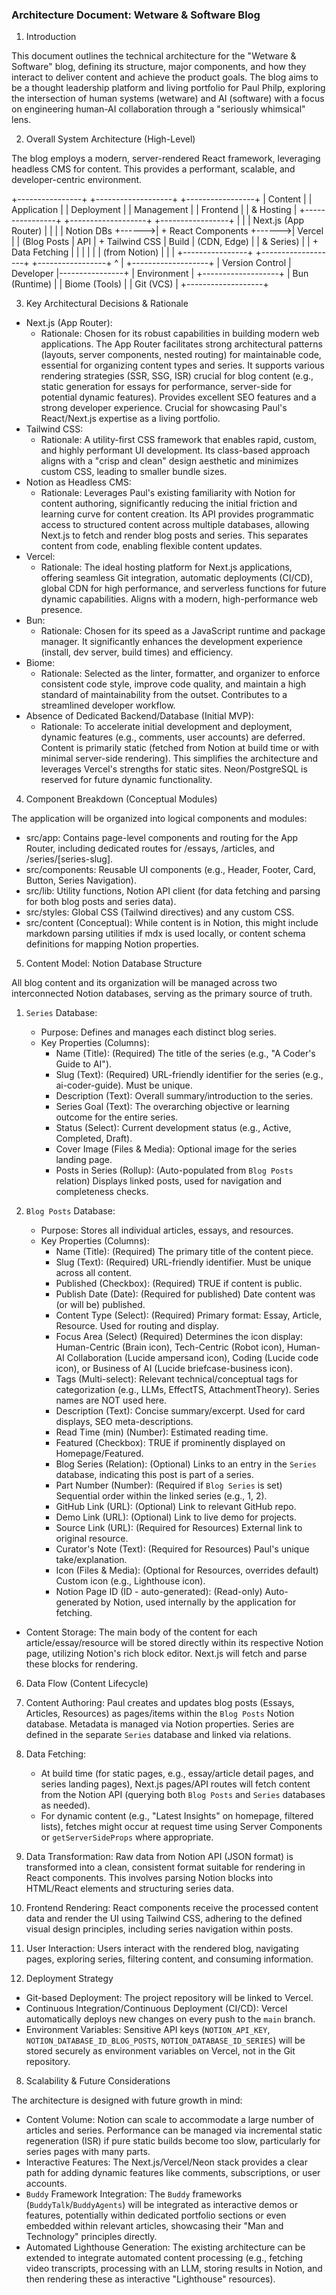 
### Architecture Document: Wetware & Software Blog

1. Introduction

This document outlines the technical architecture for the "Wetware & Software" blog, defining its structure, major components, and how they interact to deliver content and achieve the product goals. The blog aims to be a thought leadership platform and living portfolio for Paul Philp, exploring the intersection of human systems (wetware) and AI (software) with a focus on engineering human-AI collaboration through a "seriously whimsical" lens.

2. Overall System Architecture (High-Level)

The blog employs a modern, server-rendered React framework, leveraging headless CMS for content. This provides a performant, scalable, and developer-centric environment.

+----------------+       +-------------------+       +-----------------+
|   Content      |       |   Application     |       |    Deployment   |
|   Management   |       |   Frontend        |       |    & Hosting    |
+----------------+       +-------------------+       +-----------------+
|                |       | Next.js (App Router)  |       |                 |
| Notion DBs     +------>| + React Components  +------>|     Vercel      |
| (Blog Posts    | API   | + Tailwind CSS      | Build |  (CDN, Edge)    |
| & Series)      |       | + Data Fetching     |       |                 |
|                |       |   (from Notion)   |       |                 |
+----------------+       +-------------------+       +-----------------+
                                    ^
                                    |
+-------------------+               |  Version Control
|   Developer      |----------------+
|   Environment    |
+-------------------+
|  Bun (Runtime)   |
|  Biome (Tools)   |
|  Git (VCS)       |
+-------------------+

3. Key Architectural Decisions & Rationale

*   Next.js (App Router):
    *   Rationale: Chosen for its robust capabilities in building modern web applications. The App Router facilitates strong architectural patterns (layouts, server components, nested routing) for maintainable code, essential for organizing content types and series. It supports various rendering strategies (SSR, SSG, ISR) crucial for blog content (e.g., static generation for essays for performance, server-side for potential dynamic features). Provides excellent SEO features and a strong developer experience. Crucial for showcasing Paul's React/Next.js expertise as a living portfolio.
*   Tailwind CSS:
    *   Rationale: A utility-first CSS framework that enables rapid, custom, and highly performant UI development. Its class-based approach aligns with a "crisp and clean" design aesthetic and minimizes custom CSS, leading to smaller bundle sizes.
*   Notion as Headless CMS:
    *   Rationale: Leverages Paul's existing familiarity with Notion for content authoring, significantly reducing the initial friction and learning curve for content creation. Its API provides programmatic access to structured content across multiple databases, allowing Next.js to fetch and render blog posts and series. This separates content from code, enabling flexible content updates.
*   Vercel:
    *   Rationale: The ideal hosting platform for Next.js applications, offering seamless Git integration, automatic deployments (CI/CD), global CDN for high performance, and serverless functions for future dynamic capabilities. Aligns with a modern, high-performance web presence.
*   Bun:
    *   Rationale: Chosen for its speed as a JavaScript runtime and package manager. It significantly enhances the development experience (install, dev server, build times) and efficiency.
*   Biome:
    *   Rationale: Selected as the linter, formatter, and organizer to enforce consistent code style, improve code quality, and maintain a high standard of maintainability from the outset. Contributes to a streamlined developer workflow.
*   Absence of Dedicated Backend/Database (Initial MVP):
    *   Rationale: To accelerate initial development and deployment, dynamic features (e.g., comments, user accounts) are deferred. Content is primarily static (fetched from Notion at build time or with minimal server-side rendering). This simplifies the architecture and leverages Vercel's strengths for static sites. Neon/PostgreSQL is reserved for future dynamic functionality.

4. Component Breakdown (Conceptual Modules)

The application will be organized into logical components and modules:

*   src/app: Contains page-level components and routing for the App Router, including dedicated routes for /essays, /articles, and /series/[series-slug].
*   src/components: Reusable UI components (e.g., Header, Footer, Card, Button, Series Navigation).
*   src/lib: Utility functions, Notion API client (for data fetching and parsing for both blog posts and series data).
*   src/styles: Global CSS (Tailwind directives) and any custom CSS.
*   src/content (Conceptual): While content is in Notion, this might include markdown parsing utilities if mdx is used locally, or content schema definitions for mapping Notion properties.

5. Content Model: Notion Database Structure

All blog content and its organization will be managed across two interconnected Notion databases, serving as the primary source of truth.

1.  `Series` Database:
    *   Purpose: Defines and manages each distinct blog series.
    *   Key Properties (Columns):
        *   Name (Title): (Required) The title of the series (e.g., "A Coder's Guide to AI").
        *   Slug (Text): (Required) URL-friendly identifier for the series (e.g., ai-coder-guide). Must be unique.
        *   Description (Text): Overall summary/introduction to the series.
        *   Series Goal (Text): The overarching objective or learning outcome for the entire series.
        *   Status (Select): Current development status (e.g., Active, Completed, Draft).
        *   Cover Image (Files & Media): Optional image for the series landing page.
        *   Posts in Series (Rollup): (Auto-populated from `Blog Posts` relation) Displays linked posts, used for navigation and completeness checks.

2.  `Blog Posts` Database:
    *   Purpose: Stores all individual articles, essays, and resources.
    *   Key Properties (Columns):
        *   Name (Title): (Required) The primary title of the content piece.
        *   Slug (Text): (Required) URL-friendly identifier. Must be unique across all content.
        *   Published (Checkbox): (Required) TRUE if content is public.
        *   Publish Date (Date): (Required for published) Date content was (or will be) published.
        *   Content Type (Select): (Required) Primary format: Essay, Article, Resource. Used for routing and display.
        *   Focus Area (Select) (Required) Determines the icon display: Human-Centric (Brain icon), Tech-Centric (Robot icon), Human-AI Collaboration (Lucide  ampersand icon), Coding (Lucide code icon), or Business of AI (Lucide briefcase-business icon).
        *   Tags (Multi-select): Relevant technical/conceptual tags for categorization (e.g., LLMs, EffectTS, AttachmentTheory). Series names are NOT used here.
        *   Description (Text): Concise summary/excerpt. Used for card displays, SEO meta-descriptions.
        *   Read Time (min) (Number): Estimated reading time.
        *   Featured (Checkbox): TRUE if prominently displayed on Homepage/Featured.
        *   Blog Series (Relation): (Optional) Links to an entry in the `Series` database, indicating this post is part of a series.
        *   Part Number (Number): (Required if `Blog Series` is set) Sequential order within the linked series (e.g., 1, 2).
        *   GitHub Link (URL): (Optional) Link to relevant GitHub repo.
        *   Demo Link (URL): (Optional) Link to live demo for projects.
        *   Source Link (URL): (Required for Resources) External link to original resource.
        *   Curator's Note (Text): (Required for Resources) Paul's unique take/explanation.
        *   Icon (Files & Media): (Optional for Resources, overrides default) Custom icon (e.g., Lighthouse icon).
        *   Notion Page ID (ID - auto-generated): (Read-only) Auto-generated by Notion, used internally by the application for fetching.

*   Content Storage: The main body of the content for each article/essay/resource will be stored directly within its respective Notion page, utilizing Notion's rich block editor. Next.js will fetch and parse these blocks for rendering.

6. Data Flow (Content Lifecycle)

1.  Content Authoring: Paul creates and updates blog posts (Essays, Articles, Resources) as pages/items within the `Blog Posts` Notion database. Metadata is managed via Notion properties. Series are defined in the separate `Series` database and linked via relations.
2.  Data Fetching:
    *   At build time (for static pages, e.g., essay/article detail pages, and series landing pages), Next.js pages/API routes will fetch content from the Notion API (querying both `Blog Posts` and `Series` databases as needed).
    *   For dynamic content (e.g., "Latest Insights" on homepage, filtered lists), fetches might occur at request time using Server Components or `getServerSideProps` where appropriate.
3.  Data Transformation: Raw data from Notion API (JSON format) is transformed into a clean, consistent format suitable for rendering in React components. This involves parsing Notion blocks into HTML/React elements and structuring series data.
4.  Frontend Rendering: React components receive the processed content data and render the UI using Tailwind CSS, adhering to the defined visual design principles, including series navigation within posts.
5.  User Interaction: Users interact with the rendered blog, navigating pages, exploring series, filtering content, and consuming information.

7. Deployment Strategy

*   Git-based Deployment: The project repository will be linked to Vercel.
*   Continuous Integration/Continuous Deployment (CI/CD): Vercel automatically deploys new changes on every push to the `main` branch.
*   Environment Variables: Sensitive API keys (`NOTION_API_KEY`, `NOTION_DATABASE_ID_BLOG_POSTS`, `NOTION_DATABASE_ID_SERIES`) will be stored securely as environment variables on Vercel, not in the Git repository.

8. Scalability & Future Considerations

The architecture is designed with future growth in mind:

*   Content Volume: Notion can scale to accommodate a large number of articles and series. Performance can be managed via incremental static regeneration (ISR) if pure static builds become too slow, particularly for series pages with many parts.
*   Interactive Features: The Next.js/Vercel/Neon stack provides a clear path for adding dynamic features like comments, subscriptions, or user accounts.
*   `Buddy` Framework Integration: The `Buddy` frameworks (`BuddyTalk`/`BuddyAgents`) will be integrated as interactive demos or features, potentially within dedicated portfolio sections or even embedded within relevant articles, showcasing their "Man and Technology" principles directly.
*   Automated Lighthouse Generation: The existing architecture can be extended to integrate automated content processing (e.g., fetching video transcripts, processing with an LLM, storing results in Notion, and then rendering these as interactive "Lighthouse" resources).